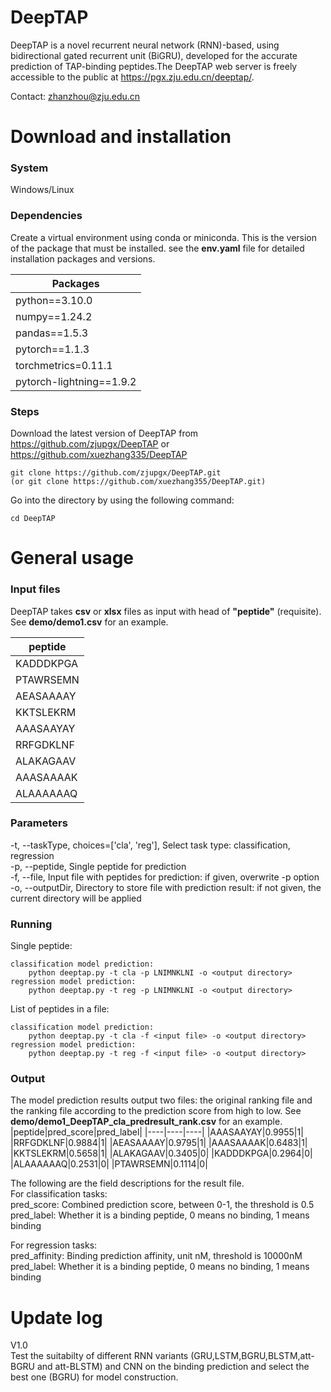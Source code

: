 # DeepTAP

DeepTAP is a novel recurrent neural network (RNN)-based, using bidirectional gated recurrent unit (BiGRU), developed for the accurate prediction of TAP-binding peptides.The DeepTAP web server is freely accessible to the public at https://pgx.zju.edu.cn/deeptap/. 

Contact: zhanzhou@zju.edu.cn

# Download and installation

### System

Windows/Linux

### Dependencies
Create a virtual environment using conda or miniconda. This is the version of the package that must be installed.
 see the **env.yaml** file for detailed installation packages and versions.

|Packages|
|----|
|python==3.10.0|
|numpy==1.24.2|
|pandas==1.5.3|
|pytorch==1.1.3|
|torchmetrics=0.11.1|
|pytorch-lightning==1.9.2|

### Steps

Download the latest version of DeepTAP from https://github.com/zjupgx/DeepTAP or https://github.com/xuezhang335/DeepTAP

    git clone https://github.com/zjupgx/DeepTAP.git
    (or git clone https://github.com/xuezhang355/DeepTAP.git)

Go into the directory by using the following command:

    cd DeepTAP

# General usage


### Input files

DeepTAP takes **csv** or **xlsx** files as input with head of **"peptide"** (requisite). See **demo/demo1.csv** for an example.

|peptide|
|----|
|KADDDKPGA|
|PTAWRSEMN|
|AEASAAAAY|
|KKTSLEKRM|
|AAASAAYAY|
|RRFGDKLNF|
|ALAKAGAAV|
|AAASAAAAK|
|ALAAAAAAQ|

### Parameters
-t, --taskType, choices=['cla', 'reg'], Select task type: classification, regression<br>
-p, --peptide, Single peptide for prediction<br>
-f, --file, Input file with peptides for prediction: if given, overwrite -p option<br>
-o, --outputDir, Directory to store file with prediction result: if not given, the current directory will be applied

### Running
Single peptide:

    classification model prediction:
        python deeptap.py -t cla -p LNIMNKLNI -o <output directory>
    regression model prediction:
        python deeptap.py -t reg -p LNIMNKLNI -o <output directory>

List of peptides in a file:

    classification model prediction:
        python deeptap.py -t cla -f <input file> -o <output directory>
    regression model prediction:
        python deeptap.py -t reg -f <input file> -o <output directory>

### Output
The model prediction results output two files: the original ranking file and the ranking file according to the prediction score from high to low.
See **demo/demo1_DeepTAP_cla_predresult_rank.csv** for an example.
|peptide|pred_score|pred_label|
|----|----|----|
|AAASAAYAY|0.9955|1|
|RRFGDKLNF|0.9884|1|
|AEASAAAAY|0.9795|1|
|AAASAAAAK|0.6483|1|
|KKTSLEKRM|0.5658|1|
|ALAKAGAAV|0.3405|0|
|KADDDKPGA|0.2964|0|
|ALAAAAAAQ|0.2531|0|
|PTAWRSEMN|0.1114|0|

The following are the field descriptions for the result file.<br>
For classification tasks:<br>
pred_score: Combined prediction score, between 0-1, the threshold is 0.5<br>
pred_label: Whether it is a binding peptide, 0 means no binding, 1 means binding<br>


For regression tasks:<br>
pred_affinity: Binding prediction affinity, unit nM, threshold is 10000nM<br>
pred_label: Whether it is a binding peptide, 0 means no binding, 1 means binding<br>

# Update log

V1.0  
Test the suitabilty of different RNN variants (GRU,LSTM,BGRU,BLSTM,att-BGRU and att-BLSTM) and CNN on the binding prediction and select the best one (BGRU) for model construction.


